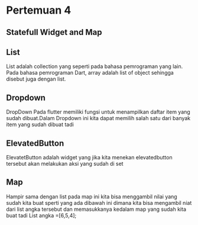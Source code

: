 <h1>Pertemuan 4</h1>

<h2> Statefull Widget and Map </h2>

## List
List adalah collection yang seperti pada bahasa pemrograman yang lain. Pada bahasa pemrograman Dart, array adalah list of object sehingga disebut juga dengan list.

## Dropdown
DropDown Pada flutter memiliki fungsi untuk menampilkan daftar item yang sudah dibuat.Dalam Dropdown ini kita dapat memilih salah satu dari banyak item yang sudah dibuat tadi

## ElevatedButton
ElevatetButton adalah widget yang jika kita menekan elevatedbutton tersebut akan melakukan aksi yang sudah di set

## Map
Hampir sama dengan list pada map ini kita bisa menggambil nilai yang sudah kita buat sperti yang ada dibawah ini dimana kita bisa mengambil niat dari list angka tersebut dan memasukkanya kedalam map yang sudah kita buat tadi
List angka =[6,5,4];
